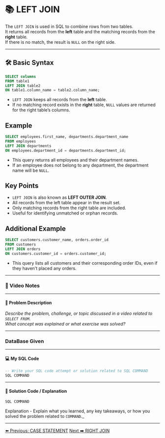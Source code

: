 <!-- markdownlint-disable MD033 -->
<!-- markdownlint-disable MD004 -->

# 📚 LEFT JOIN

The `LEFT JOIN` is used in SQL to combine rows from two tables.  
It returns all records from the **left** table and the matching records from the **right** table.  
If there is no match, the result is `NULL` on the right side.

---

## 🛠️ Basic Syntax

```sql
SELECT columns
FROM table1
LEFT JOIN table2
ON table1.column_name = table2.column_name;
```

- `LEFT JOIN` keeps all records from the **left** table.
- If no matching record exists in the **right** table, `NULL` values are returned for the right table’s columns.

## Example

```sql
SELECT employees.first_name, departments.department_name
FROM employees
LEFT JOIN departments
ON employees.department_id = departments.department_id;
```

- This query returns all employees and their department names.  
- If an employee does not belong to any department, the department name will be `NULL`.

## Key Points

- `LEFT JOIN` is also known as **LEFT OUTER JOIN**.
- All records from the left table appear in the result set.
- Only matching records from the right table are included.
- Useful for identifying unmatched or orphan records.

## Additional Example

```sql
SELECT customers.customer_name, orders.order_id
FROM customers
LEFT JOIN orders
ON customers.customer_id = orders.customer_id;
```

- This query lists all customers and their corresponding order IDs, even if they haven't placed any orders.

---

### 🎥 Video Notes

---

#### 📝 Problem Description

_Describe the problem, challenge, or topic discussed in a video related to `SELECT FROM`._  
_What concept was explained or what exercise was solved?_

---

### DataBase Given

---

#### 💻 My SQL Code

```sql
-- Write your SQL code attempt or solution related to SQL COMMAND
SQL COMMAND
```

---

#### 🧠 Solution Code / Explanation

```sql
SQL COMMAND
```

Explanation - Explain what you learned, any key takeaways, or how you solved the problem related to `COMMAND`._

---

[⬅️ Previous: CASE STATEMENT](casestatement.md)   [Next ➡️ RIGHT JOIN](rightjoin.md)
